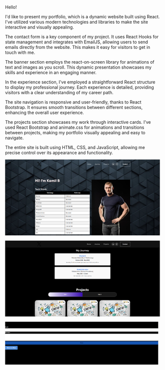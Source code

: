 Hello!

I'd like to present my portfolio, which is a dynamic website built using React. I've utilized various modern technologies and libraries to make the site interactive and visually appealing.

The contact form is a key component of my project. It uses React Hooks for state management and integrates with EmailJS, allowing users to send emails directly from the website. This makes it easy for visitors to get in touch with me.

The banner section employs the react-on-screen library for animations of text and images as you scroll. This dynamic presentation showcases my skills and experience in an engaging manner.

In the experience section, I've employed a straightforward React structure to display my professional journey. Each experience is detailed, providing visitors with a clear understanding of my career path.

The site navigation is responsive and user-friendly, thanks to React Bootstrap. It ensures smooth transitions between different sections, enhancing the overall user experience.

The projects section showcases my work through interactive cards. I've used React Bootstrap and animate.css for animations and transitions between projects, making my portfolio visually appealing and easy to navigate.

The entire site is built using HTML, CSS, and JavaScript, allowing me precise control over its appearance and functionality.



![1](scr1.png)




![2](scr2.png)




![3](scr3.png)
